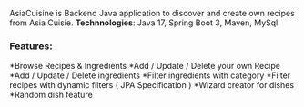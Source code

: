 AsiaCuisine is Backend Java application to discover and create own recipes from Asia Cuisie. 
**Technnologies**: Java 17, Spring Boot 3, Maven, MySql


### Features: ###
*Browse Recipes & Ingredients
*Add / Update / Delete your own Recipe
*Add / Update / Delete ingredients
*Filter ingredients with category
*Filter recipes with dynamic filters ( JPA Specification )
*Wizard creator for dishes 
*Random dish feature




